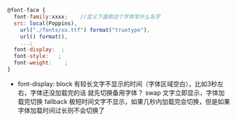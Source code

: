 ```javascript
@font-face {
  font-family:xxxx;    //定义下面用这个字体写什么名字
  src: local(Poppins),
    url("./fonts/xx.ttf") format("truetype"),
    url() format(),
    ...;
  font-display:  ;
  font-style:   ;
  font-weight:    ;
}
```

- font-display: block 有较长文字不显示的时间（字体区域空白），比如3秒左右，字体还没加载完的话 就先切换备用字体？ swap 文字立即显示，字体加载完切换 fallback 极短时间文字不显示，如果几秒内加载完会切换，但是如果字体加载时间过长则不会切换了

